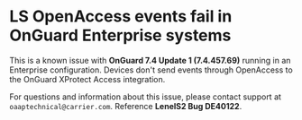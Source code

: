 # LS OpenAccess events fail in OnGuard Enterprise systems

This is a known issue with **OnGuard 7.4 Update 1 (7.4.457.69)** running in an Enterprise configuration. Devices don't send events through OpenAccess to the OnGuard XProtect Access integration.


For questions and information about this issue, please contact support at ```oaaptechnical@carrier.com```.  Reference **LenelS2 Bug DE40122**.